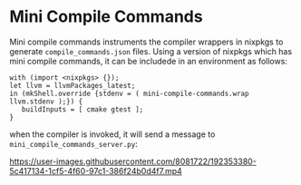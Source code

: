 # Mini Compile Commands

Mini compile commands instruments the compiler wrappers in nixpkgs to generate `compile_commands.json` files. Using a version of nixpkgs which has mini compile commands, it can be includede in an environment as follows:

```
with (import <nixpkgs> {});
let llvm = llvmPackages_latest;
in (mkShell.override {stdenv = ( mini-compile-commands.wrap llvm.stdenv );}) {
   buildInputs = [ cmake gtest ];
}
```
when the compiler is invoked, it will send a message to `mini_compile_commands_server.py`:

https://user-images.githubusercontent.com/8081722/192353380-5c417134-1cf5-4f60-97c1-386f24b0d4f7.mp4



